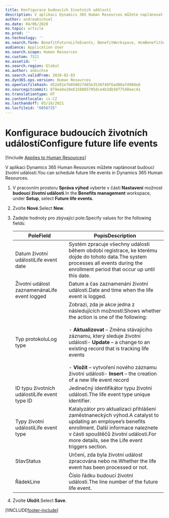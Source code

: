```yaml
---
title: Konfigurace budoucích životních událostí
description: V aplikaci Dynamics 365 Human Resources můžete naplánovat budoucí životní události.
author: andreabichsel
ms.date: 04/06/2020
ms.topic: article
ms.prod: ''
ms.technology: ''
ms.search.form: BenefitFutureLifeEvents, BenefitWorkspace, HcmBenefitSummaryPart
audience: Application User
ms.search.scope: Human Resources
ms.custom: 7521
ms.assetid: ''
ms.search.region: Global
ms.author: anbichse
ms.search.validFrom: 2020-02-03
ms.dyn365.ops.version: Human Resources
ms.openlocfilehash: d52e91e7b050027485b3536f40f6ad80afd90de8
ms.sourcegitcommit: 879ee8a10e6158885795dce4b3db5077540eec41
ms.translationtype: HT
ms.contentlocale: cs-CZ
ms.lasthandoff: 05/18/2021
ms.locfileid: "6056725"
---
```

# <a name="configure-future-life-events"></a><span data-ttu-id="331ff-103">Konfigurace budoucích životních událostí</span><span class="sxs-lookup"><span data-stu-id="331ff-103">Configure future life events</span></span>

[!include [Applies to Human Resources](../includes/applies-to-hr.md)]

<span data-ttu-id="331ff-104">V aplikaci Dynamics 365 Human Resources můžete naplánovat budoucí životní události.</span><span class="sxs-lookup"><span data-stu-id="331ff-104">You can schedule future life events in Dynamics 365 Human Resources.</span></span>

1. <span data-ttu-id="331ff-105">V pracovním prostoru **Správa výhod** vyberte v části **Nastavení** možnost **budoucí životní události**.</span><span class="sxs-lookup"><span data-stu-id="331ff-105">In the **Benefits management** workspace, under **Setup**, select **Future life events**.</span></span>

2. <span data-ttu-id="331ff-106">Zvolte **Nové**.</span><span class="sxs-lookup"><span data-stu-id="331ff-106">Select **New**.</span></span>

3. <span data-ttu-id="331ff-107">Zadejte hodnoty pro zbývající pole:</span><span class="sxs-lookup"><span data-stu-id="331ff-107">Specify values for the following fields:</span></span>

   | <span data-ttu-id="331ff-108">Pole</span><span class="sxs-lookup"><span data-stu-id="331ff-108">Field</span></span> | <span data-ttu-id="331ff-109">Popis</span><span class="sxs-lookup"><span data-stu-id="331ff-109">Description</span></span> |
   | --- | --- |
   | <span data-ttu-id="331ff-110">Datum životní události</span><span class="sxs-lookup"><span data-stu-id="331ff-110">Life event date</span></span> | <span data-ttu-id="331ff-111">Systém zpracuje všechny události během období registrace, ke kterému dojde do tohoto data.</span><span class="sxs-lookup"><span data-stu-id="331ff-111">The system processes all events during the enrollment period that occur up until this date.</span></span> |
   | <span data-ttu-id="331ff-112">Životní událost zaznamenána</span><span class="sxs-lookup"><span data-stu-id="331ff-112">Life event logged</span></span> | <span data-ttu-id="331ff-113">Datum a čas zaznamenání životní události.</span><span class="sxs-lookup"><span data-stu-id="331ff-113">Date and time when the life event is logged.</span></span> |
   | <span data-ttu-id="331ff-114">Typ protokolu</span><span class="sxs-lookup"><span data-stu-id="331ff-114">Log type</span></span> | <span data-ttu-id="331ff-115">Zobrazí, zda je akce jedna z následujících možností:</span><span class="sxs-lookup"><span data-stu-id="331ff-115">Shows whether the action is one of the following:</span></span></br></br><span data-ttu-id="331ff-116">- **Aktualizovat** – Změna stávajícího záznamu, který sleduje životní události</span><span class="sxs-lookup"><span data-stu-id="331ff-116">- **Update** – a change to an existing record that is tracking life events</span></span></br></br><span data-ttu-id="331ff-117">- **Vložit** – vytvoření nového záznamu životní události</span><span class="sxs-lookup"><span data-stu-id="331ff-117">- **Insert** – the creation of a new life event record</span></span> |
   | <span data-ttu-id="331ff-118">ID typu životních událostí</span><span class="sxs-lookup"><span data-stu-id="331ff-118">Life event type ID</span></span> | <span data-ttu-id="331ff-119">Jedinečný identifikátor typu životní události.</span><span class="sxs-lookup"><span data-stu-id="331ff-119">The life event type unique identifier.</span></span> |
   | <span data-ttu-id="331ff-120">Typy životní události</span><span class="sxs-lookup"><span data-stu-id="331ff-120">Life event type</span></span> | <span data-ttu-id="331ff-121">Katalyzátor pro aktualizaci přihlášení zaměstnaneckých výhod.</span><span class="sxs-lookup"><span data-stu-id="331ff-121">A catalyst to updating an employee’s benefits enrollment.</span></span> <span data-ttu-id="331ff-122">Další informace naleznete v části spouštěčů životní události.</span><span class="sxs-lookup"><span data-stu-id="331ff-122">For more details, see the Life event triggers section.</span></span> |
   | <span data-ttu-id="331ff-123">Stav</span><span class="sxs-lookup"><span data-stu-id="331ff-123">Status</span></span> | <span data-ttu-id="331ff-124">Určení, zda byla životní událost zpracována nebo ne.</span><span class="sxs-lookup"><span data-stu-id="331ff-124">Whether the life event has been processed or not.</span></span> |
   | <span data-ttu-id="331ff-125">Řádek</span><span class="sxs-lookup"><span data-stu-id="331ff-125">Line</span></span> | <span data-ttu-id="331ff-126">Číslo řádku budoucí životní události.</span><span class="sxs-lookup"><span data-stu-id="331ff-126">The line number of the future life event.</span></span> |

4. <span data-ttu-id="331ff-127">Zvolte **Uložit**.</span><span class="sxs-lookup"><span data-stu-id="331ff-127">Select **Save**.</span></span> 


[!INCLUDE[footer-include](../includes/footer-banner.md)]